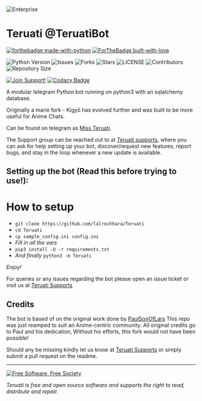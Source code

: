 ![Enterprise](https://i.imgur.com/IYqzviU.jpg)
# Teruati @TeruatiBot

[![forthebadge made-with-python](http://ForTheBadge.com/images/badges/made-with-python.svg)](https://www.python.org/)
[![ForTheBadge built-with-love](http://ForTheBadge.com/images/badges/built-with-love.svg)](https://GitHub.com/lalrochhara/)</br>


![Python Version](https://img.shields.io/badge/python-3.8-green?style=for-the-badge&logo=appveyor)
![Issues](https://img.shields.io/github/issues/lalrochhara/Teruati?style=for-the-badge&logo=appveyor)
![Forks](https://img.shields.io/github/forks/lalrochhara/Teruati?style=for-the-badge&logo=appveyor)
![Stars](https://img.shields.io/github/stars/lalrochhara/Teruati?style=for-the-badge&logo=appveyor)
![LICENSE](https://img.shields.io/github/license/lalrochhara/Teruati?style=for-the-badge&logo=appveyor)
![Contributors](https://img.shields.io/github/contributors/lalrochhara/Teruati?style=for-the-badge&logo=appveyor)
![Repository Size](https://img.shields.io/github/repo-size/lalrochhara/Teruati?style=for-the-badge&logo=appveyor)</br>


[![Join Support!](https://img.shields.io/badge/Support%20Chat-EagleUnion-red)](https://t.me/TeruatuSupports)
[![Codacy Badge](https://app.codacy.com/project/badge/Grade/cfb691a93a064d9ea753ef2b5fccf797)](https://www.codacy.com/manual/lalrochhara/Teruati?utm_source=github.com&amp;utm_medium=referral&amp;utm_content=lalrochhara/Teruati&amp;utm_campaign=Badge_Grade)


A modular telegram Python bot running on python3 with an sqlalchemy database.

Originally a marie fork - Kigyō has evolved further and was built to be more useful for Anime Chats.

Can be found on telegram as [Miss Teruati](https://t.me/Miss_Teruatibot).

The Support group can be reached out to at [Teruati supports](https://t.me/TeruatiSupports), where you can ask for help setting up your bot, discover/request new features, report bugs, and stay in the loop whenever a new update is available.



## Setting up the bot (Read this before trying to use!):


# How to setup

- `git clone https://github.com/lalrochhara/Teruati`
- `cd Teruati`
- `cp sample_config.ini config.ini`
- *Fill in all the vars*
- `pip3 install -U -r requirements.txt`
- *And finally* `python3 -m Teruati`

*Enjoy!*


For queries or any issues regarding the bot please open an issue ticket or visit us at [Teruati Supports](https://t.me/TeruatiSupports)  

## Credits
The bot is based of on the original work done by [PaulSonOfLars](https://github.com/PaulSonOfLars)
This repo was just reamped to suit an Anime-centric community. All original credits go to Paul and his dedication, Without his efforts, this fork would not have been possible!


Should any be missing kindly let us know at [Teruati Supports](https://t.me/TeruatiSupports) or simply submit a pull request on the readme.


-------------------------------------------------------------------------------------


<a href="http://u.fsf.org/16e"><img src="https://static.fsf.org/nosvn/images/badges/fsfs_icons_red-bg.png" alt="Free Software, Free Society"></a>   

*Teruati is free and open source software and supports the right to read, distribute and repair.*
